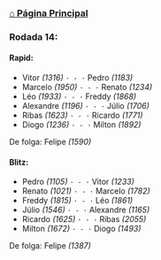 ### [⌂ Página Principal](https://grupo-de-xadrez.github.io/)

### Rodada 14:

#### Rapid:

* Vitor *(1316)* `· - ·` Pedro *(1183)*  
* Marcelo *(1950)* `· - ·` Renato *(1234)*  
* Léo *(1933)* `· - ·` Freddy *(1868)*  
* Alexandre *(1196)* `· - ·` Júlio *(1706)*  
* Ribas *(1623)* `· - ·` Ricardo *(1771)*  
* Diogo *(1236)* `· - ·` Milton *(1892)*  

De folga: Felipe *(1590)*

#### Blitz:

* Pedro *(1105)* `· - ·` Vitor *(1233)*  
* Renato *(1021)* `· - ·` Marcelo *(1782)*  
* Freddy *(1815)* `· - ·` Léo *(1861)*  
* Júlio *(1546)* `· - ·` Alexandre *(1165)*  
* Ricardo *(1625)* `· - ·` Ribas *(2055)*  
* Milton *(1672)* `· - ·` Diogo *(1493)*  

De folga: Felipe *(1387)*

